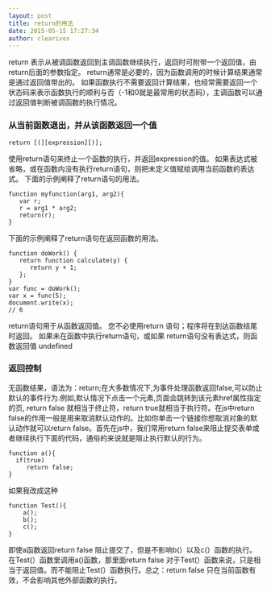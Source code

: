 ```yaml
---
layout: post
title: return的用法
date: 2015-05-15 17:27:34
author: clearives
---
```

return 表示从被调函数返回到主调函数继续执行，返回时可附带一个返回值，由return后面的参数指定。 return通常是必要的，因为函数调用的时候计算结果通常是通过返回值带出的。 如果函数执行不需要返回计算结果，也经常需要返回一个状态码来表示函数执行的顺利与否（-1和0就是最常用的状态码），主调函数可以通过返回值判断被调函数的执行情况。
<!--more-->
### 从当前函数退出，并从该函数返回一个值
```
return [(][expression][)];
```
使用return语句来终止一个函数的执行，并返回expression的值。
如果表达式被省略，或在函数内没有执行return语句，则把未定义值赋给调用当前函数的表达式。
下面的示例阐释了return语句的用法。
```
function myfunction(arg1, arg2){
   var r;
   r = arg1 * arg2;
   return(r);
}
```
下面的示例阐释了return语句在返回函数的用法。
```
function doWork() {
   return function calculate(y) {
      return y + 1;
   };
}
var func = doWork();
var x = func(5);
document.write(x);
// 6
```
return语句用于从函数返回值。 您不必使用return 语句；程序将在到达函数结尾时返回。 如果未在函数中执行return语句，或如果 return语句没有表达式，则函数返回值 undefined
### 返回控制
无函数结果，语法为：return;在大多数情况下,为事件处理函数返回false,可以防止默认的事件行为.例如,默认情况下点击一个<a>元素,页面会跳转到该元素href属性指定的页, return false 就相当于终止符，return true就相当于执行符。在js中return false的作用一般是用来取消默认动作的。比如你单击一个链接你想取消对象的默认动作就可以return false。首先在js中，我们常用return false来阻止提交表单或者继续执行下面的代码，通俗的来说就是阻止执行默认的行为。
```
function a(){
  if(true)
     return false;
}
```
如果我改成这种
```
function Test(){
    a();
    b();
    c();
}
```
即使a函数返回return false 阻止提交了，但是不影响b(）以及c(）函数的执行。在Test(）函数里调用a()函数，那里面return false 对于Test(）函数来说，只是相当于返回值。而不能阻止Test(）函数执行。总之：return false 只在当前函数有效，不会影响其他外部函数的执行。
